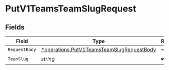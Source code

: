 # PutV1TeamsTeamSlugRequest


## Fields

| Field                                                                                                        | Type                                                                                                         | Required                                                                                                     | Description                                                                                                  |
| ------------------------------------------------------------------------------------------------------------ | ------------------------------------------------------------------------------------------------------------ | ------------------------------------------------------------------------------------------------------------ | ------------------------------------------------------------------------------------------------------------ |
| `RequestBody`                                                                                                | [*operations.PutV1TeamsTeamSlugRequestBody](../../../pkg/models/operations/putv1teamsteamslugrequestbody.md) | :heavy_minus_sign:                                                                                           | N/A                                                                                                          |
| `TeamSlug`                                                                                                   | *string*                                                                                                     | :heavy_check_mark:                                                                                           | N/A                                                                                                          |